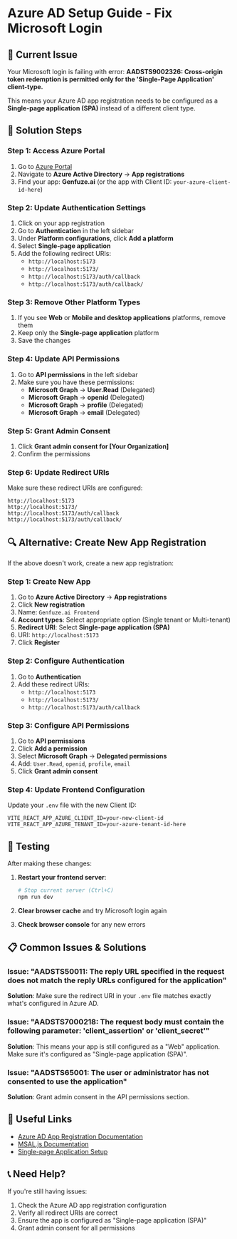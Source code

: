 # Azure AD Setup Guide - Fix Microsoft Login

## 🚨 Current Issue
Your Microsoft login is failing with error: **AADSTS9002326: Cross-origin token redemption is permitted only for the 'Single-Page Application' client-type.**

This means your Azure AD app registration needs to be configured as a **Single-page application (SPA)** instead of a different client type.

## 🔧 Solution Steps

### Step 1: Access Azure Portal
1. Go to [Azure Portal](https://portal.azure.com)
2. Navigate to **Azure Active Directory** → **App registrations**
3. Find your app: **Genfuze.ai** (or the app with Client ID: `your-azure-client-id-here`)

### Step 2: Update Authentication Settings
1. Click on your app registration
2. Go to **Authentication** in the left sidebar
3. Under **Platform configurations**, click **Add a platform**
4. Select **Single-page application**
5. Add the following redirect URIs:
   - `http://localhost:5173`
   - `http://localhost:5173/`
   - `http://localhost:5173/auth/callback`
   - `http://localhost:5173/auth/callback/`

### Step 3: Remove Other Platform Types
1. If you see **Web** or **Mobile and desktop applications** platforms, remove them
2. Keep only the **Single-page application** platform
3. Save the changes

### Step 4: Update API Permissions
1. Go to **API permissions** in the left sidebar
2. Make sure you have these permissions:
   - **Microsoft Graph** → **User.Read** (Delegated)
   - **Microsoft Graph** → **openid** (Delegated)
   - **Microsoft Graph** → **profile** (Delegated)
   - **Microsoft Graph** → **email** (Delegated)

### Step 5: Grant Admin Consent
1. Click **Grant admin consent for [Your Organization]**
2. Confirm the permissions

### Step 6: Update Redirect URIs
Make sure these redirect URIs are configured:
```
http://localhost:5173
http://localhost:5173/
http://localhost:5173/auth/callback
http://localhost:5173/auth/callback/
```

## 🔍 Alternative: Create New App Registration

If the above doesn't work, create a new app registration:

### Step 1: Create New App
1. Go to **Azure Active Directory** → **App registrations**
2. Click **New registration**
3. Name: `Genfuze.ai Frontend`
4. **Account types**: Select appropriate option (Single tenant or Multi-tenant)
5. **Redirect URI**: Select **Single-page application (SPA)**
6. URI: `http://localhost:5173`
7. Click **Register**

### Step 2: Configure Authentication
1. Go to **Authentication**
2. Add these redirect URIs:
   - `http://localhost:5173`
   - `http://localhost:5173/`
   - `http://localhost:5173/auth/callback`

### Step 3: Configure API Permissions
1. Go to **API permissions**
2. Click **Add a permission**
3. Select **Microsoft Graph** → **Delegated permissions**
4. Add: `User.Read`, `openid`, `profile`, `email`
5. Click **Grant admin consent**

### Step 4: Update Frontend Configuration
Update your `.env` file with the new Client ID:

```env
VITE_REACT_APP_AZURE_CLIENT_ID=your-new-client-id
VITE_REACT_APP_AZURE_TENANT_ID=your-azure-tenant-id-here
```

## 🧪 Testing

After making these changes:

1. **Restart your frontend server**:
   ```bash
   # Stop current server (Ctrl+C)
   npm run dev
   ```

2. **Clear browser cache** and try Microsoft login again

3. **Check browser console** for any new errors

## 📋 Common Issues & Solutions

### Issue: "AADSTS50011: The reply URL specified in the request does not match the reply URLs configured for the application"
**Solution**: Make sure the redirect URI in your `.env` file matches exactly what's configured in Azure AD.

### Issue: "AADSTS7000218: The request body must contain the following parameter: 'client_assertion' or 'client_secret'"
**Solution**: This means your app is still configured as a "Web" application. Make sure it's configured as "Single-page application (SPA)".

### Issue: "AADSTS65001: The user or administrator has not consented to use the application"
**Solution**: Grant admin consent in the API permissions section.

## 🔗 Useful Links

- [Azure AD App Registration Documentation](https://docs.microsoft.com/en-us/azure/active-directory/develop/quickstart-register-app)
- [MSAL.js Documentation](https://docs.microsoft.com/en-us/azure/active-directory/develop/msal-js-initializing-client-applications)
- [Single-page Application Setup](https://docs.microsoft.com/en-us/azure/active-directory/develop/scenario-spa-app-registration)

## 📞 Need Help?

If you're still having issues:
1. Check the Azure AD app registration configuration
2. Verify all redirect URIs are correct
3. Ensure the app is configured as "Single-page application (SPA)"
4. Grant admin consent for all permissions 